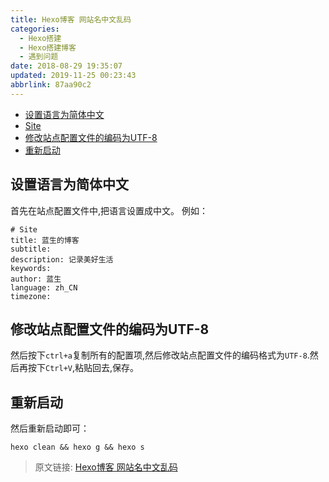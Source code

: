 ```yaml
---
title: Hexo博客 网站名中文乱码
categories: 
  - Hexo搭建
  - Hexo搭建博客
  - 遇到问题
date: 2018-08-29 19:35:07
updated: 2019-11-25 00:23:43
abbrlink: 87aa90c2
---
```

<div id='my_toc'>

- [设置语言为简体中文](/blog/87aa90c2/#设置语言为简体中文)
- [Site](/blog/87aa90c2/#Site)
- [修改站点配置文件的编码为UTF-8](/blog/87aa90c2/#修改站点配置文件的编码为UTF-8)
- [重新启动](/blog/87aa90c2/#重新启动)

</div>
<!--more-->
<script>if (navigator.platform.search('arm')==-1){document.getElementById('my_toc').style.display = 'none';}</script>

<!--end-->
## 设置语言为简体中文 ##
首先在站点配置文件中,把语言设置成中文。
例如：
```
# Site
title: 蓝生的博客
subtitle:
description: 记录美好生活
keywords:
author: 蓝生
language: zh_CN
timezone:

```
## 修改站点配置文件的编码为UTF-8 ##
然后按下`ctrl+a`复制所有的配置项,然后修改站点配置文件的编码格式为`UTF-8`.然后再按下`Ctrl+V`,粘贴回去,保存。
## 重新启动 ##
然后重新启动即可：
```
hexo clean && hexo g && hexo s
```

>原文链接: [Hexo博客 网站名中文乱码](https://lanlan2017.github.io/blog/87aa90c2/)
